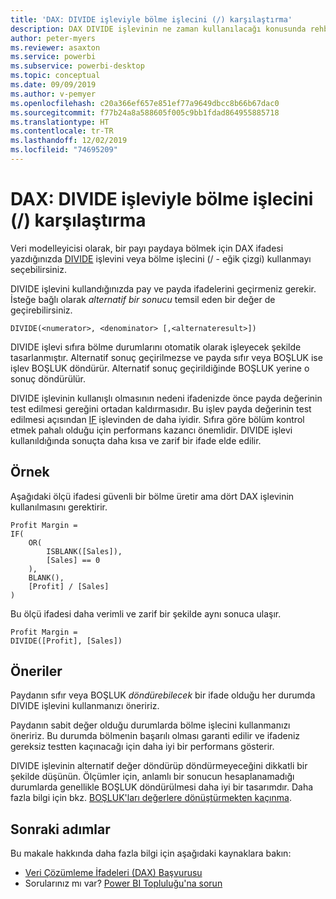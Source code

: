 ```yaml
---
title: 'DAX: DIVIDE işleviyle bölme işlecini (/) karşılaştırma'
description: DAX DIVIDE işlevinin ne zaman kullanılacağı konusunda rehberlik.
author: peter-myers
ms.reviewer: asaxton
ms.service: powerbi
ms.subservice: powerbi-desktop
ms.topic: conceptual
ms.date: 09/09/2019
ms.author: v-pemyer
ms.openlocfilehash: c20a366ef657e851ef77a9649dbcc8b66b67dac0
ms.sourcegitcommit: f77b24a8a588605f005c9bb1fdad864955885718
ms.translationtype: HT
ms.contentlocale: tr-TR
ms.lasthandoff: 12/02/2019
ms.locfileid: "74695209"
---
```

# <a name="dax-divide-function-vs-divide-operator-"></a>DAX: DIVIDE işleviyle bölme işlecini (/) karşılaştırma

Veri modelleyicisi olarak, bir payı paydaya bölmek için DAX ifadesi yazdığınızda [DIVIDE](/dax/divide-function-dax) işlevini veya bölme işlecini (/ - eğik çizgi) kullanmayı seçebilirsiniz.

DIVIDE işlevini kullandığınızda pay ve payda ifadelerini geçirmeniz gerekir. İsteğe bağlı olarak _alternatif bir sonucu_ temsil eden bir değer de geçirebilirsiniz.

```dax
DIVIDE(<numerator>, <denominator> [,<alternateresult>])
```

DIVIDE işlevi sıfıra bölme durumlarını otomatik olarak işleyecek şekilde tasarlanmıştır. Alternatif sonuç geçirilmezse ve payda sıfır veya BOŞLUK ise işlev BOŞLUK döndürür. Alternatif sonuç geçirildiğinde BOŞLUK yerine o sonuç döndürülür.

DIVIDE işlevinin kullanışlı olmasının nedeni ifadenizde önce payda değerinin test edilmesi gereğini ortadan kaldırmasıdır. Bu işlev payda değerinin test edilmesi açısından [IF](/dax/if-function-dax) işlevinden de daha iyidir. Sıfıra göre bölüm kontrol etmek pahalı olduğu için performans kazancı önemlidir. DIVIDE işlevi kullanıldığında sonuçta daha kısa ve zarif bir ifade elde edilir.

## <a name="example"></a>Örnek

Aşağıdaki ölçü ifadesi güvenli bir bölme üretir ama dört DAX işlevinin kullanılmasını gerektirir.

```dax
Profit Margin =
IF(
    OR(
        ISBLANK([Sales]),
        [Sales] == 0
    ),
    BLANK(),
    [Profit] / [Sales]
)
```

Bu ölçü ifadesi daha verimli ve zarif bir şekilde aynı sonuca ulaşır.

```dax
Profit Margin =
DIVIDE([Profit], [Sales])
```

## <a name="recommendations"></a>Öneriler

Paydanın sıfır veya BOŞLUK _döndürebilecek_ bir ifade olduğu her durumda DIVIDE işlevini kullanmanızı öneririz.

Paydanın sabit değer olduğu durumlarda bölme işlecini kullanmanızı öneririz. Bu durumda bölmenin başarılı olması garanti edilir ve ifadeniz gereksiz testten kaçınacağı için daha iyi bir performans gösterir.

DIVIDE işlevinin alternatif değer döndürüp döndürmeyeceğini dikkatli bir şekilde düşünün. Ölçümler için, anlamlı bir sonucun hesaplanamadığı durumlarda genellikle BOŞLUK döndürülmesi daha iyi bir tasarımdır. Daha fazla bilgi için bkz. [BOŞLUK'ları değerlere dönüştürmekten kaçınma](dax-avoid-converting-blank.md).

## <a name="next-steps"></a>Sonraki adımlar

Bu makale hakkında daha fazla bilgi için aşağıdaki kaynaklara bakın:

- [Veri Çözümleme İfadeleri (DAX) Başvurusu](/dax/)
- Sorularınız mı var? [Power BI Topluluğu'na sorun](https://community.powerbi.com/)
